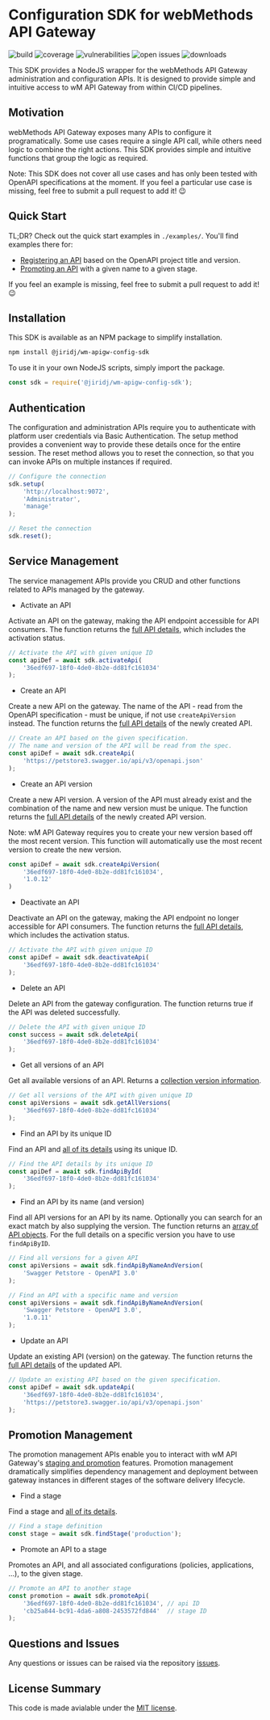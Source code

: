 # Configuration SDK for webMethods API Gateway

![build](https://img.shields.io/github/workflow/status/jiridj/wm-apigw-config-sdk/ci)
![coverage](https://img.shields.io/codecov/c/gh/jiridj/wm-apigw-config-sdk?token=35GE4E56NO)
![vulnerabilities](https://img.shields.io/snyk/vulnerabilities/github/jiridj/wm-apigw-config-sdk)
![open issues](https://img.shields.io/github/issues-raw/jiridj/wm-apigw-config-sdk)
![downloads](https://img.shields.io/npm/dt/@jiridj/wm-apigw-config-sdk?color=green)

This SDK provides a NodeJS wrapper for the webMethods API Gateway administration and configuration APIs. It is designed to provide simple and intuitive access to wM API Gateway from within CI/CD pipelines. 

## Motivation

webMethods API Gateway exposes many APIs to configure it programatically. Some use cases require a single API call, while others need logic to combine the right actions. This SDK provides simple and intuitive functions that group the logic as required. 

Note:
This SDK does not cover all use cases and has only been tested with OpenAPI specifications at the moment. If you feel a particular use case is missing, feel free to submit a pull request to add it! :wink:

## Quick Start

TL;DR? Check out the quick start examples in `./examples/`. You'll find examples there for:

- [Registering an API](examples/register-api-version.js) based on the OpenAPI project title and version.
- [Promoting an API](examples/promote-api.js) with a given name to a given stage.

If you feel an example is missing, feel free to submit a pull request to add it! :wink: 

## Installation

This SDK is available as an NPM package to simplify installation. 

```bash
npm install @jiridj/wm-apigw-config-sdk
```

To use it in your own NodeJS scripts, simply import the package. 

```javascript
const sdk = require('@jiridj/wm-apigw-config-sdk');
```

## Authentication

The configuration and administration APIs require you to authenticate with platform user credentials via Basic Authentication. The setup method provides a convenient way to provide these details once for the entire session. The reset method allows you to reset the connection, so that you can invoke APIs on multiple instances if required.

```javascript
// Configure the connection 
sdk.setup(
    'http://localhost:9072',
    'Administrator',
    'manage'
);

// Reset the connection 
sdk.reset();
```

## Service Management

The service management APIs provide you CRUD and other functions related to APIs managed by the gateway.  

- Activate an API

Activate an API on the gateway, making the API endpoint accessible for API consumers. The function returns the [full API details](examples/api-details.json), which includes the activation status.

```javascript
// Activate the API with given unique ID
const apiDef = await sdk.activateApi(
    '36edf697-18f0-4de0-8b2e-dd81fc161034'
);
```

- Create an API

Create a new API on the gateway. The name of the API - read from the OpenAPI specification - must be unique, if not use `createApiVersion` instead. The function returns the [full API details](examples/api-details.json) of the newly created API.

```javascript
// Create an API based on the given specification. 
// The name and version of the API will be read from the spec.
const apiDef = await sdk.createApi(
    'https://petstore3.swagger.io/api/v3/openapi.json'
);
```

- Create an API version

Create a new API version. A version of the API must already exist and the combination of the name and new version must be unique. The function returns the [full API details](examples/api-details.json) of the newly created API version. 

Note: wM API Gateway requires you to create your new version based off 
the most recent version. This function will automatically use the most
recent version to create the new version.

```javascript
const apiDef = await sdk.createApiVersion(
    '36edf697-18f0-4de0-8b2e-dd81fc161034',
    '1.0.12'
)
```

- Deactivate an API

Deactivate an API on the gateway, making the API endpoint no longer accessible for API consumers. The function returns the [full API details](examples/api-details.json), which includes the activation status.

```javascript
// Activate the API with given unique ID
const apiDef = await sdk.deactivateApi(
    '36edf697-18f0-4de0-8b2e-dd81fc161034'
);
```

- Delete an API

Delete an API from the gateway configuration. The function returns true if the API was deleted successfully.

```javascript
// Delete the API with given unique ID
const success = await sdk.deleteApi(
    '36edf697-18f0-4de0-8b2e-dd81fc161034'
);
```

- Get all versions of an API

Get all available versions of an API. Returns a [collection version information](examples/api-versions.json).

```javascript
// Get all versions of the API with given unique ID
const apiVersions = await sdk.getAllVersions(
    '36edf697-18f0-4de0-8b2e-dd81fc161034'
);
```

- Find an API by its unique ID

Find an API and [all of its details](examples/api-details.json) using its unique ID. 

```javascript
// Find the API details by its unique ID
const apiDef = await sdk.findApiById(
    '36edf697-18f0-4de0-8b2e-dd81fc161034'
);
```

- Find an API by its name (and version)

Find all API versions for an API by its name. Optionally you can search for an exact match by also supplying the version. The function returns an [array of API objects](examples/api-versions.json). For the full details on a specific version you have to use `findApiByID`.

```javascript
// Find all versions for a given API
const apiVersions = await sdk.findApiByNameAndVersion(
    'Swagger Petstore - OpenAPI 3.0'
);

// Find an API with a specific name and version
const apiVersions = await sdk.findApiByNameAndVersion(
    'Swagger Petstore - OpenAPI 3.0',
    '1.0.11'
);
```

- Update an API

Update an existing API (version) on the gateway. The function returns the [full API details](examples/api-details.json) of the updated API.

```javascript
// Update an existing API based on the given specification. 
const apiDef = await sdk.updateApi(
    '36edf697-18f0-4de0-8b2e-dd81fc161034',
    'https://petstore3.swagger.io/api/v3/openapi.json'
);
```

## Promotion Management

The promotion management APIs enable you to interact with wM API Gateway's [staging and promotion](https://documentation.softwareag.com/webmethods/compendiums/v10-5/C_API_Management/index.html#page/api-mgmt-comp%2Fco-intro_staging_promo.html%23) features. Promotion management dramatically simplifies dependency management and deployment between gateway instances in different stages of the software delivery lifecycle. 

- Find a stage

Find a stage and [all of its details](examples/stage-details.json). 

```javascript
// Find a stage definition
const stage = await sdk.findStage('production');
```

- Promote an API to a stage

Promotes an API, and all associated configurations (policies, applications, ...), to the given stage.

```javascript
// Promote an API to another stage
const promotion = await sdk.promoteApi(
    '36edf697-18f0-4de0-8b2e-dd81fc161034', // api ID
    'cb25a844-bc91-4da6-a808-2453572fd844'  // stage ID
);
```

## Questions and Issues

Any questions or issues can be raised via the repository [issues](https://github.com/jiridj/wm-apigw-config-sdk/issues).

## License Summary

This code is made avialable under the [MIT license](./LICENSE).